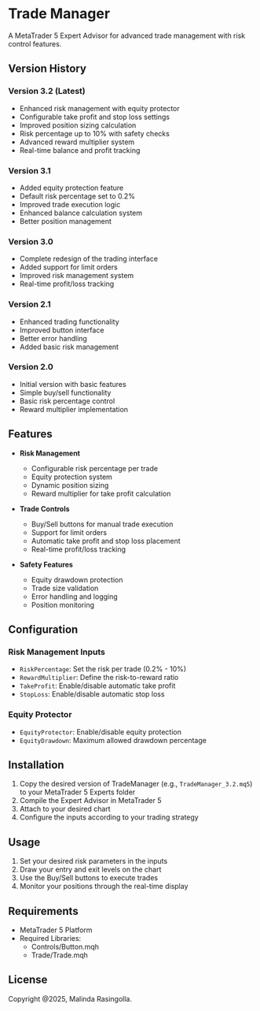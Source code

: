 # Trade Manager

A MetaTrader 5 Expert Advisor for advanced trade management with risk control features.

## Version History

### Version 3.2 (Latest)
- Enhanced risk management with equity protector
- Configurable take profit and stop loss settings
- Improved position sizing calculation
- Risk percentage up to 10% with safety checks
- Advanced reward multiplier system
- Real-time balance and profit tracking

### Version 3.1
- Added equity protection feature
- Default risk percentage set to 0.2%
- Improved trade execution logic
- Enhanced balance calculation system
- Better position management

### Version 3.0
- Complete redesign of the trading interface
- Added support for limit orders
- Improved risk management system
- Real-time profit/loss tracking

### Version 2.1
- Enhanced trading functionality
- Improved button interface
- Better error handling
- Added basic risk management

### Version 2.0
- Initial version with basic features
- Simple buy/sell functionality
- Basic risk percentage control
- Reward multiplier implementation

## Features

- **Risk Management**
  - Configurable risk percentage per trade
  - Equity protection system
  - Dynamic position sizing
  - Reward multiplier for take profit calculation

- **Trade Controls**
  - Buy/Sell buttons for manual trade execution
  - Support for limit orders
  - Automatic take profit and stop loss placement
  - Real-time profit/loss tracking

- **Safety Features**
  - Equity drawdown protection
  - Trade size validation
  - Error handling and logging
  - Position monitoring

## Configuration

### Risk Management Inputs
- `RiskPercentage`: Set the risk per trade (0.2% - 10%)
- `RewardMultiplier`: Define the risk-to-reward ratio
- `TakeProfit`: Enable/disable automatic take profit
- `StopLoss`: Enable/disable automatic stop loss

### Equity Protector
- `EquityProtector`: Enable/disable equity protection
- `EquityDrawdown`: Maximum allowed drawdown percentage

## Installation

1. Copy the desired version of TradeManager (e.g., `TradeManager_3.2.mq5`) to your MetaTrader 5 Experts folder
2. Compile the Expert Advisor in MetaTrader 5
3. Attach to your desired chart
4. Configure the inputs according to your trading strategy

## Usage

1. Set your desired risk parameters in the inputs
2. Draw your entry and exit levels on the chart
3. Use the Buy/Sell buttons to execute trades
4. Monitor your positions through the real-time display

## Requirements

- MetaTrader 5 Platform
- Required Libraries:
  - Controls/Button.mqh
  - Trade/Trade.mqh

## License

Copyright @2025, Malinda Rasingolla.